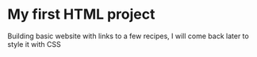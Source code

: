 # My first HTML project

<p>Building basic website with links to a few recipes, I will come back later to style it with CSS</p>
